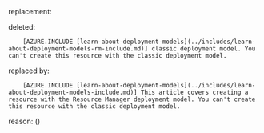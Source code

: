 replacement:

deleted:

		[AZURE.INCLUDE [learn-about-deployment-models](../includes/learn-about-deployment-models-rm-include.md)] classic deployment model. You can't create this resource with the classic deployment model.

replaced by:

		[AZURE.INCLUDE [learn-about-deployment-models](../includes/learn-about-deployment-models-include.md)] This article covers creating a resource with the Resource Manager deployment model. You can't create this resource with the classic deployment model.

reason: ()

